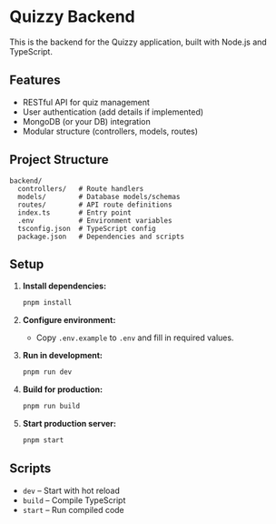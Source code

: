 # Quizzy Backend

This is the backend for the Quizzy application, built with Node.js and TypeScript.

## Features

- RESTful API for quiz management
- User authentication (add details if implemented)
- MongoDB (or your DB) integration
- Modular structure (controllers, models, routes)

## Project Structure

```
backend/
  controllers/   # Route handlers
  models/        # Database models/schemas
  routes/        # API route definitions
  index.ts       # Entry point
  .env           # Environment variables
  tsconfig.json  # TypeScript config
  package.json   # Dependencies and scripts
```

## Setup

1. **Install dependencies:**
   ```sh
   pnpm install
   ```

2. **Configure environment:**
   - Copy `.env.example` to `.env` and fill in required values.

3. **Run in development:**
   ```sh
   pnpm run dev
   ```

4. **Build for production:**
   ```sh
   pnpm run build
   ```

5. **Start production server:**
   ```sh
   pnpm start
   ```

## Scripts

- `dev` – Start with hot reload
- `build` – Compile TypeScript
- `start` – Run compiled code

